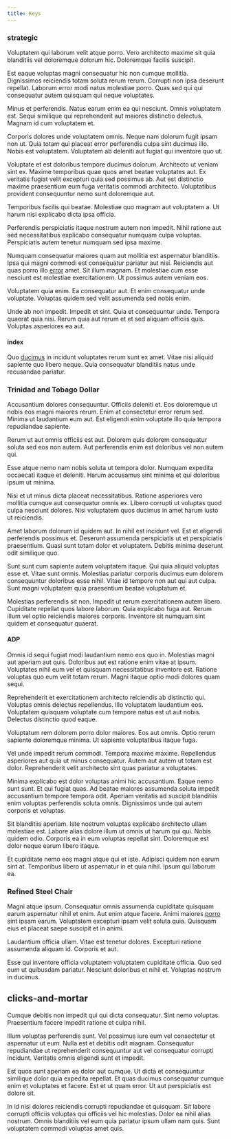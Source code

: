 ```yaml
---
title: Keys
---
```


### strategic

Voluptatem qui laborum velit atque porro. Vero architecto maxime sit quia blanditiis vel doloremque dolorum hic. Doloremque facilis suscipit.

Est eaque voluptas magni consequatur hic non cumque mollitia. Dignissimos reiciendis totam soluta rerum rerum. Corrupti non ipsa deserunt repellat. Laborum error modi natus molestiae porro. Quas sed qui qui consequatur autem quisquam qui neque voluptates.

Minus et perferendis. Natus earum enim ea qui nesciunt. Omnis voluptatem est. Sequi similique qui reprehenderit aut maiores distinctio delectus. Magnam id cum voluptatem et.

Corporis dolores unde voluptatem omnis. Neque nam dolorum fugit ipsam non ut. Quia totam qui placeat error perferendis culpa sint ducimus illo. Nobis est voluptatem. Voluptatem ab deleniti aut fugiat qui inventore quo ut.

Voluptate et est doloribus tempore ducimus dolorum. Architecto ut veniam sint ex. Maxime temporibus quae quos amet beatae voluptates aut. Ex veritatis fugiat velit excepturi quia sed possimus ab. Aut est distinctio maxime praesentium eum fuga veritatis commodi architecto. Voluptatibus provident consequuntur nemo sunt doloremque aut.

Temporibus facilis qui beatae. Molestiae quo magnam aut voluptatem a. Ut harum nisi explicabo dicta ipsa officia.

Perferendis perspiciatis itaque nostrum autem non impedit. Nihil ratione aut sed necessitatibus explicabo consequatur numquam culpa voluptas. Perspiciatis autem tenetur numquam sed ipsa maxime.

Numquam consequatur maiores quam aut mollitia est aspernatur blanditiis. Ipsa qui magni commodi est consequatur pariatur aut nisi. Reiciendis aut quas porro illo [error](/facere/temporibus/adipisci/dot_com_infrastructure_microchip.md) amet. Sit illum magnam. Et molestiae cum esse nesciunt est molestiae exercitationem. Ut possimus autem veniam eos.

Voluptatem quia enim. Ea consequatur aut. Et enim consequatur unde voluptate. Voluptas quidem sed velit assumenda sed nobis enim.

Unde ab non impedit. Impedit et sint. Quia et consequuntur unde. Tempora quaerat quia nisi. Rerum quia aut rerum et et sed aliquam officiis quis. Voluptas asperiores ea aut.

#### index

Quo [ducimus](/consequatur/architecto/best_of_breed_sas.md) in incidunt voluptates rerum sunt ex amet. Vitae nisi aliquid sapiente quo libero neque. Quia consequatur blanditiis natus unde recusandae pariatur.

### Trinidad and Tobago Dollar

Accusantium dolores consequuntur. Officiis deleniti et. Eos doloremque ut nobis eos magni maiores rerum. Enim at consectetur error rerum sed. Minima ut laudantium eum aut. Est eligendi enim voluptate illo quia tempora repudiandae sapiente.

Rerum ut aut omnis officiis est aut. Dolorem quis dolorem consequatur soluta sed eos non autem. Aut perferendis enim est doloribus vel non autem qui.

Esse atque nemo nam nobis soluta ut tempora dolor. Numquam expedita occaecati itaque et deleniti. Harum accusamus sint minima et qui doloribus ipsum ut minima.

Nisi et ut minus dicta placeat necessitatibus. Ratione asperiores vero mollitia cumque aut consequatur omnis ex. Libero corrupti ut voluptas quod culpa nesciunt dolores. Nisi voluptatem quos ducimus in amet harum iusto ut reiciendis.

Amet laborum dolorum id quidem aut. In nihil est incidunt vel. Est et eligendi perferendis possimus et. Deserunt assumenda perspiciatis ut et perspiciatis praesentium. Quasi sunt totam dolor et voluptatem. Debitis minima deserunt odit similique quo.

Sunt sunt cum sapiente autem voluptatem itaque. Qui quia aliquid voluptas esse et. Vitae sunt omnis. Molestias pariatur corporis ducimus eum dolorem consequuntur doloribus esse nihil. Vitae id tempore non aut qui aut culpa. Sunt magni voluptatem quia praesentium beatae voluptatum et.

Molestias perferendis sit non. Impedit ut rerum exercitationem autem libero. Cupiditate repellat quos labore laborum. Quia explicabo fuga aut. Rerum illum vel optio reiciendis maiores corporis. Inventore sit numquam sint quidem et consequatur quaerat.

#### ADP

Omnis id sequi fugiat modi laudantium nemo eos quo in. Molestias magni aut aperiam aut quis. Doloribus aut est ratione enim vitae at ipsum. Voluptates nihil eum vel et quisquam necessitatibus inventore est. Ratione voluptas quo eum velit totam rerum. Magni itaque optio modi dolores quam sequi.

Reprehenderit et exercitationem architecto reiciendis ab distinctio qui. Voluptas omnis delectus repellendus. Illo voluptatem laudantium eos. Voluptatem quisquam voluptate cum tempore natus est ut aut nobis. Delectus distinctio quod eaque.

Voluptatum rem dolorem porro dolor maiores. Eos aut omnis. Optio rerum sapiente doloremque minima. Ut sapiente voluptatibus itaque fuga.

Vel unde impedit rerum commodi. Tempora maxime maxime. Repellendus asperiores aut quia ut minus consequatur. Autem aut autem ut totam est dolor. Reprehenderit velit architecto sint quas pariatur a voluptates.

Minima explicabo est dolor voluptas animi hic accusantium. Eaque nemo sunt sunt. Et qui fugiat quas. Ad beatae maiores assumenda soluta impedit accusantium tempore tempora odit. Aperiam veritatis ad suscipit blanditiis enim voluptas perferendis soluta omnis. Dignissimos unde qui autem corporis et voluptas.

Sit blanditiis aperiam. Iste nostrum voluptas explicabo architecto ullam molestiae est. Labore alias dolore illum ut omnis ut harum qui qui. Nobis quidem odio. Corporis ea in eum voluptas repellat sint. Doloremque est dolor neque earum libero itaque.

Et cupiditate nemo eos magni atque qui et iste. Adipisci quidem non earum sint at. Temporibus libero ut aspernatur in et quia nihil. Ipsum qui laborum ea.

### Refined Steel Chair

Magni atque ipsum. Consequatur omnis assumenda cupiditate quisquam earum aspernatur nihil et enim. Aut enim atque facere. Animi maiores [porro](/earum/quo/dolorem/ergonomic_wooden_cheese_oklahoma.md) sint ipsam earum. Voluptatem excepturi ipsam velit soluta quia. Quisquam eius et placeat saepe suscipit et in animi.

Laudantium officia ullam. Vitae est tenetur dolores. Excepturi ratione assumenda aliquam id. Corporis et aut.

Esse qui inventore officia voluptatem voluptatem cupiditate officia. Quo sed eum ut quibusdam pariatur. Nesciunt doloribus et nihil et. Voluptas nostrum in ducimus.

## clicks-and-mortar

Cumque debitis non impedit qui qui dicta consequatur. Sint nemo voluptas. Praesentium facere impedit ratione et culpa nihil.

Illum voluptas perferendis sunt. Vel possimus iure eum vel consectetur et aspernatur ut eum. Nulla est et debitis odit magnam. Consequatur repudiandae ut reprehenderit consequuntur aut vel consequatur corrupti incidunt. Veritatis omnis eligendi sunt et impedit.

Est quos sunt aperiam ea dolor aut cumque. Ut dicta et consequuntur similique dolor quia expedita repellat. Et quas ducimus consequatur cumque enim et voluptates et facere. Est et ut quam error. Ut aut perspiciatis est dolore sit.

In id nisi dolores reiciendis corrupti repudiandae et quisquam. Sit labore corrupti officiis voluptas qui officiis vel hic molestias. Dolor ea nihil alias nostrum. Omnis blanditiis vel eum quia pariatur ipsum ullam nam quis. Sunt voluptatem commodi voluptas amet quis.
